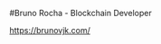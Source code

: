 <p>#Bruno Rocha - Blockchain Developer</p> <p><a href="https://brunovjk.com/">https://brunovjk.com/</a></p>
